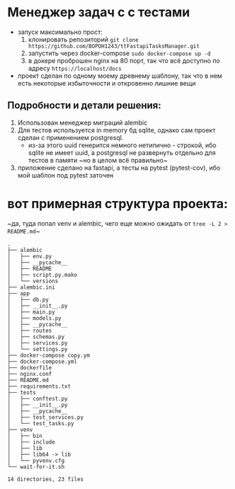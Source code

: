 # Менеджер задач c с тестами
- запуск максимально прост:
    1. клонировать репозиторий `git clone https://github.com/BOPOH1243/ttFastapiTasksManager.git`
    2. запустить через docker-compose `sudo docker-compose up -d`
    3. в докере проброшен nginx на 80 порт, так что всё доступно по адресу `https://localhost/docs`
- проект сделан по одному моему древнему шаблону, так что в нем есть некоторые избыточности и откровенно лишние вещи

## Подробности и детали решения:
1. Использован менеджер миграций alembic
2. Для тестов используется in memory бд sqlite, однако сам проект сделан с применением postgresql.
    - из-за этого uuid генерится немного нетипично - строкой, ибо sqlite не имеет uuid, а postgresql не развернуть отдельно для тестов в памяти ~но в целом всё правильно~
3. приложение сделано на fastapi, а тесты на pytest (pytest-cov), ибо мой шаблон под pytest заточен

# вот примерная структура проекта:
~да, туда попал venv и alembic, чего еще можно ожидать от `tree -L 2 > README.md`~
```
.
├── alembic
│   ├── env.py
│   ├── __pycache__
│   ├── README
│   ├── script.py.mako
│   └── versions
├── alembic.ini
├── app
│   ├── db.py
│   ├── __init__.py
│   ├── main.py
│   ├── models.py
│   ├── __pycache__
│   ├── routes
│   ├── schemas.py
│   ├── services.py
│   └── settings.py
├── docker-compose copy.ym
├── docker-compose.yml
├── dockerfile
├── nginx.conf
├── README.md
├── requirements.txt
├── tests
│   ├── conftest.py
│   ├── __init__.py
│   ├── __pycache__
│   ├── test_services.py
│   └── test_tasks.py
├── venv
│   ├── bin
│   ├── include
│   ├── lib
│   ├── lib64 -> lib
│   └── pyvenv.cfg
└── wait-for-it.sh

14 directories, 23 files
```